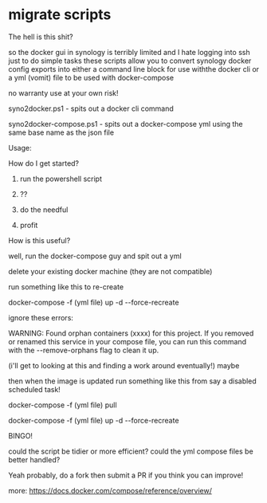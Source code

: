 # migrate scripts

The hell is this shit?

so the docker gui in synology is terribly limited and I hate logging into ssh just to do simple tasks
these scripts allow you to convert synology docker config exports into either a command line block for use withthe docker cli
or a yml (vomit) file to be used with docker-compose

no warranty use at your own risk!

syno2docker.ps1 - spits out a docker cli command 

syno2docker-compose.ps1 - spits out a docker-compose yml using the same base name as the json file

Usage: 

How do I get started?

1. run the powershell script

2. ??

3. do the needful

4. profit

How is this useful?

well, run the docker-compose guy and spit out a yml

delete your existing docker machine (they are not compatible)

run something like this to re-create

docker-compose -f (yml file) up -d --force-recreate

ignore these errors:

WARNING: Found orphan containers (xxxx) for this project. If you removed or renamed this service in your compose file, you can run this command with the --remove-orphans flag to clean it up.

(i'll get to looking at this and finding a work around eventually!) maybe

then when the image is updated run something like this from say a disabled scheduled task!

docker-compose -f (yml file) pull 

docker-compose -f (yml file) up -d --force-recreate

BINGO!

could the script be tidier or more efficient? could the yml compose files be better handled? 

Yeah probably, do a fork then submit a PR if you think you can improve!

more: https://docs.docker.com/compose/reference/overview/
